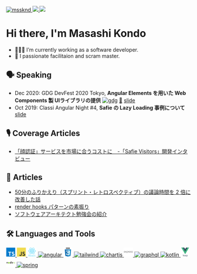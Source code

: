 <p>
  <a href="https://github.com/mssknd/mssknd/">
    <img src="https://komarev.com/ghpvc/?username=mssknd" alt="mssknd" />
  </a>
  <a href="http://twitter.com/mssknd">
    <img height="20" src="https://img.shields.io/twitter/follow/mssknd?label=Twitter&logo=twitter&style=flat" />
  </a>
  <!-- <a href="https://github.com/mssknd">
    <img height="20" src="https://img.shields.io/github/followers/mssknd?label=follow&logo=github&style=flat" />
  </a> -->
  <a href="https://www.linkedin.com/in/masashi-kondo/">
    <img height="20" src="https://img.shields.io/badge/LinkedIn-0077B5?style=for-the-badge&logo=linkedin&logoColor=white&style=flat" />
  </a>
</p>

# Hi there, I'm Masashi Kondo

- 🧑🏻‍💻 I’m currently working as a software developer.
- 🏉 I passionate facilitaion and scram master.

<!-- <img align="left" src="https://github-readme-stats.vercel.app/api?username=MssKnd&count_private=true&show_icons=true&count_private=true&theme=transparent" width="42%"> -->

## 🗣 Speaking
- Dec 2020: GDG DevFest 2020 Tokyo, **Angular Elements を用いた Web Components 製 UIライブラリの提供**
<a href="https://www.youtube.com/watch?v=8ZNOyPwKWTc" target="blank" style="text-align: center;"><img  src="https://raw.githubusercontent.com/rahuldkjain/github-profile-readme-generator/master/src/images/icons/Social/youtube.svg" alt="gdg" height="16" width="16" /></a>
<a href="https://tokyo.gdgjapan.org/devfest2020/schedule/1/121">📝</a>
<a href="https://speakerdeck.com/mssknd/angular-elements-woyong-ita-web-components-zhi-uiraiburarifalseti-gong">slide</a>
- Oct 2019: Classi Angular Night #4, **Safie の Lazy Loading 事例について** [slide](https://docs.google.com/presentation/d/1CFRfniVu-SukGGWIEuEv7h5jd9766RrbSECEUP4JTM8/edit?usp=sharing)

## 🎙 Coverage Articles
- [「顔認証」サービスを市場に合うコストに　-「Safie Visitors」開発インタビュー](https://safie.co.jp/news/802/)

## 📝 Articles
- [50分のふりかえり（スプリント・レトロスペクティブ）の議論時間を 2 倍に改善した話](https://zenn.dev/loglass/articles/e003bcf5338136)
- [render hooks パターンの素振り](https://zenn.dev/mssknd/articles/1046a44b9d9502)
- [ソフトウェアアーキテクト勉強会の紹介](https://engineers.safie.link/entry/2020/06/09/%E3%82%BD%E3%83%95%E3%83%88%E3%82%A6%E3%82%A7%E3%82%A2%E3%82%A2%E3%83%BC%E3%82%AD%E3%83%86%E3%82%AF%E3%83%88%E5%8B%89%E5%BC%B7%E4%BC%9A%E3%81%AE%E7%B4%B9%E4%BB%8B)


## 🛠 Languages and Tools

<p>
  <a href="https://www.typescriptlang.org/" target="_blank" rel="noreferrer">
    <img src="https://raw.githubusercontent.com/devicons/devicon/master/icons/typescript/typescript-original.svg" alt="typescript" width="25" height="25"/>
  </a>
  <a href="https://developer.mozilla.org/en-US/docs/Web/JavaScript" target="_blank" rel="noreferrer">
    <img src="https://raw.githubusercontent.com/devicons/devicon/master/icons/javascript/javascript-original.svg" alt="javascript" width="25" height="25"/>
  </a>
  <a href="https://reactjs.org/" target="_blank" rel="noreferrer">
    <img src="https://raw.githubusercontent.com/devicons/devicon/master/icons/react/react-original-wordmark.svg" alt="react" width="25" height="25"/>
  </a>
  <a href="https://angular.io" target="_blank" rel="noreferrer">
    <img src="https://angular.io/assets/images/logos/angular/angular.svg" alt="angular" width="25" height="25"/>
  </a>
  <a href="https://www.w3schools.com/css/" target="_blank" rel="noreferrer">
    <img src="https://raw.githubusercontent.com/devicons/devicon/master/icons/css3/css3-original-wordmark.svg" alt="css3" width="25" height="25"/>
  </a>
  <a href="https://tailwindcss.com/" target="_blank" rel="noreferrer">
    <img src="https://www.vectorlogo.zone/logos/tailwindcss/tailwindcss-icon.svg" alt="tailwind" width="25" height="25"/>
  </a>
  <a href="https://www.chartjs.org" target="_blank" rel="noreferrer">
    <img src="https://www.chartjs.org/media/logo-title.svg" alt="chartjs" width="25" height="25"/>
  </a>
  <a href="https://expressjs.com" target="_blank" rel="noreferrer">
    <img src="https://raw.githubusercontent.com/devicons/devicon/master/icons/express/express-original-wordmark.svg" alt="express" width="25" height="25"/>
  </a>
  <a href="https://graphql.org" target="_blank" rel="noreferrer">
    <img src="https://www.vectorlogo.zone/logos/graphql/graphql-icon.svg" alt="graphql" width="25" height="25"/>
  </a>
  <a href="https://kotlinlang.org" target="_blank" rel="noreferrer">
    <img src="https://www.vectorlogo.zone/logos/kotlinlang/kotlinlang-icon.svg" alt="kotlin" width="25" height="25"/>
  </a>
  <a href="https://vuejs.org/" target="_blank" rel="noreferrer">
    <img src="https://raw.githubusercontent.com/devicons/devicon/master/icons/vuejs/vuejs-original-wordmark.svg" alt="vuejs" width="25" height="25"/>
  </a>
  <a href="https://nodejs.org" target="_blank" rel="noreferrer">
    <img src="https://raw.githubusercontent.com/devicons/devicon/master/icons/nodejs/nodejs-original-wordmark.svg" alt="nodejs" width="25" height="25"/>
  </a>
  <a href="https://spring.io/" target="_blank" rel="noreferrer">
    <img src="https://www.vectorlogo.zone/logos/springio/springio-icon.svg" alt="spring" width="25" height="25"/>
  </a>
</p>
